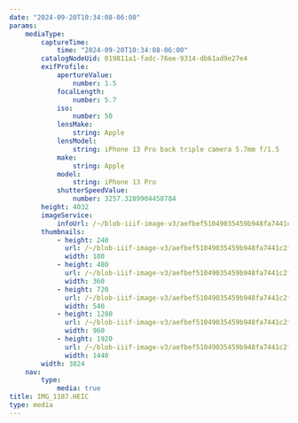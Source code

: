 ```yaml
---
date: "2024-09-20T10:34:08-06:00"
params:
    mediaType:
        captureTime:
            time: "2024-09-20T10:34:08-06:00"
        catalogNodeUid: 019811a1-fadc-76ee-9314-db61ad9e27e4
        exifProfile:
            apertureValue:
                number: 1.5
            focalLength:
                number: 5.7
            iso:
                number: 50
            lensMake:
                string: Apple
            lensModel:
                string: iPhone 13 Pro back triple camera 5.7mm f/1.5
            make:
                string: Apple
            model:
                string: iPhone 13 Pro
            shutterSpeedValue:
                number: 3257.3289904458784
        height: 4032
        imageService:
            infoUrl: /~/blob-iiif-image-v3/aefbef51049035459b948fa7441c2fef75d3166fa4078db026ab4d1c28fedd40/info.json
        thumbnails:
            - height: 240
              url: /~/blob-iiif-image-v3/aefbef51049035459b948fa7441c2fef75d3166fa4078db026ab4d1c28fedd40/full/180%2C240/0/default.jpg
              width: 180
            - height: 480
              url: /~/blob-iiif-image-v3/aefbef51049035459b948fa7441c2fef75d3166fa4078db026ab4d1c28fedd40/full/360%2C480/0/default.jpg
              width: 360
            - height: 720
              url: /~/blob-iiif-image-v3/aefbef51049035459b948fa7441c2fef75d3166fa4078db026ab4d1c28fedd40/full/540%2C720/0/default.jpg
              width: 540
            - height: 1280
              url: /~/blob-iiif-image-v3/aefbef51049035459b948fa7441c2fef75d3166fa4078db026ab4d1c28fedd40/full/960%2C1280/0/default.jpg
              width: 960
            - height: 1920
              url: /~/blob-iiif-image-v3/aefbef51049035459b948fa7441c2fef75d3166fa4078db026ab4d1c28fedd40/full/1440%2C1920/0/default.jpg
              width: 1440
        width: 3024
    nav:
        type:
            media: true
title: IMG_1187.HEIC
type: media
---
```

